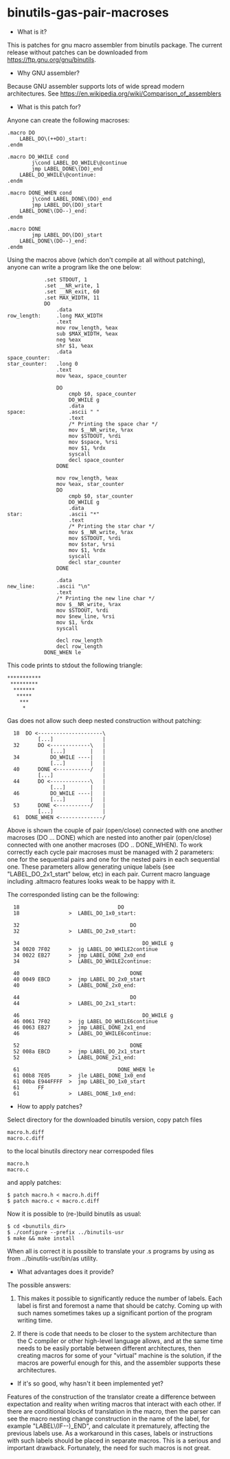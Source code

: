 # binutils-gas-pair-macroses

* What is it?

This is patches for gnu macro assembler from binutils package.
The current release without patches can be downloaded from
https://ftp.gnu.org/gnu/binutils.

* Why GNU assembler?

Because GNU assembler supports lots of wide spread modern
architectures. See
https://en.wikipedia.org/wiki/Comparison_of_assemblers

* What is this patch for?

Anyone can create the following macroses:

    .macro DO
        LABEL_DO\(++DO)_start:
    .endm

    .macro DO_WHILE cond
            j\cond LABEL_DO_WHILE\@continue
            jmp LABEL_DONE\(DO)_end
        LABEL_DO_WHILE\@continue:
    .endm

    .macro DONE_WHEN cond
            j\cond LABEL_DONE\(DO)_end
            jmp LABEL_DO\(DO)_start
        LABEL_DONE\(DO--)_end:
    .endm

    .macro DONE
            jmp LABEL_DO\(DO)_start
        LABEL_DONE\(DO--)_end:
    .endm

Using the macros above (which don't compile at all without patching),
anyone can write a program like the one below:

                .set STDOUT, 1
                .set __NR_write, 1
                .set __NR_exit, 60
                .set MAX_WIDTH, 11
                DO
                    .data
    row_length:     .long MAX_WIDTH
                    .text
                    mov row_length, %eax
                    sub $MAX_WIDTH, %eax
                    neg %eax
                    shr $1, %eax
                    .data
    space_counter:
    star_counter:   .long 0
                    .text
                    mov %eax, space_counter

                    DO
                        cmpb $0, space_counter
                        DO_WHILE g
                        .data
    space:              .ascii " "
                        .text
                        /* Printing the space char */
                        mov $__NR_write, %rax
                        mov $STDOUT, %rdi
                        mov $space, %rsi
                        mov $1, %rdx
                        syscall
                        decl space_counter
                    DONE

                    mov row_length, %eax
                    mov %eax, star_counter
                    DO
                        cmpb $0, star_counter
                        DO_WHILE g
                        .data
    star:               .ascii "*"
                        .text
                        /* Printing the star char */
                        mov $__NR_write, %rax
                        mov $STDOUT, %rdi
                        mov $star, %rsi
                        mov $1, %rdx
                        syscall
                        decl star_counter
                    DONE

                    .data
    new_line:       .ascii "\n"
                    .text
                    /* Printing the new line char */
                    mov $__NR_write, %rax
                    mov $STDOUT, %rdi
                    mov $new_line, %rsi
                    mov $1, %rdx
                    syscall

                    decl row_length
                    decl row_length
                DONE_WHEN le

This code prints to stdout the following triangle:

    ***********
     *********
      *******
       *****
        ***
         *

Gas does not allow such deep nested construction without patching:

      18  DO <---------------------\
              [...]                |
      32      DO <-------------\   |
                  [...]        |   |
      34          DO_WHILE ----|   |
                  [...]        |   |
      40      DONE <-----------/   |
              [...]                |
      44      DO <-------------\   |
                  [...]        |   |
      46          DO_WHILE ----|   |
                  [...]        |   |
      53      DONE <-----------/   |
              [...]                |
      61  DONE_WHEN <--------------/

Above is shown the couple of pair (open/close) connected with one another
macroses (DO ... DONE) which are nested into another pair (open/close)
connected with one another macroses (DO .. DONE_WHEN). To work correctly
each cycle pair macroses must be managed with 2 parameters: one for the
sequential pairs and one for the nested pairs in each sequential one.
These parameters allow generating unique labels (see "LABEL_DO_2x1_start"
below, etc) in each pair. Current macro language including .altmacro
features looks weak to be happy with it.

The corresponded listing can be the following:

      18              	                DO
      18              	>  LABEL_DO_1x0_start:
    
      32              	                    DO
      32              	>  LABEL_DO_2x0_start:
    
      34              	                        DO_WHILE g
      34 0020 7F02     	>  jg LABEL_DO_WHILE2continue
      34 0022 EB27     	>  jmp LABEL_DONE_2x0_end
      34              	>  LABEL_DO_WHILE2continue:
    
      40              	                    DONE
      40 0049 EBCD     	>  jmp LABEL_DO_2x0_start
      40              	>  LABEL_DONE_2x0_end:
    
      44              	                    DO
      44              	>  LABEL_DO_2x1_start:
    
      46              	                        DO_WHILE g
      46 0061 7F02     	>  jg LABEL_DO_WHILE6continue
      46 0063 EB27     	>  jmp LABEL_DONE_2x1_end
      46              	>  LABEL_DO_WHILE6continue:

      52              	                    DONE
      52 008a EBCD     	>  jmp LABEL_DO_2x1_start
      52              	>  LABEL_DONE_2x1_end:
    
      61              	                DONE_WHEN le
      61 00b8 7E05     	>  jle LABEL_DONE_1x0_end
      61 00ba E944FFFF 	>  jmp LABEL_DO_1x0_start
      61      FF
      61              	>  LABEL_DONE_1x0_end:

* How to apply patches?

Select directory for the downloaded binutils version,
copy patch files

    macro.h.diff
    macro.c.diff

to the local binutils directory near correspoded files

    macro.h
    macro.c

and apply patches:

    $ patch macro.h < macro.h.diff
    $ patch macro.c < macro.c.diff

Now it is possible to (re-)build binutils as usual:

    $ cd <bunutils_dir>
    $ ./configure --prefix ../binutils-usr
    $ make && make install

When all is correct it is possible to translate your .s programs
by using as from ../binutils-usr/bin/as utility.

* What advantages does it provide?

The possible answers:

1. This makes it possible to significantly reduce the number of labels.
Each label is first and foremost a name that should be catchy. Coming
up with such names sometimes takes up a significant portion of the
program writing time.

2. If there is code that needs to be closer to the system architecture
than the C compiler or other high-level language allows, and at the same
time needs to be easily portable between different architectures, then
creating macros for some of your "virtual" machine is the solution, if
the macros are powerful enough for this, and the assembler supports
these architectures.

* If it's so good, why hasn't it been implemented yet?

Features of the construction of the translator create a difference
between expectation and reality when writing macros that interact with
each other. If there are conditional blocks of translation in the macro,
then the parser can see the macro nesting change construction in the
name of the label, for example "LABEL\\(IF--)_END", and calculate it
prematurely, affecting the previous labels use. As a workaround in this
cases, labels or instructions with such labels should be placed in
separate macros. This is a serious and important drawback. Fortunately,
the need for such macros is not great.
